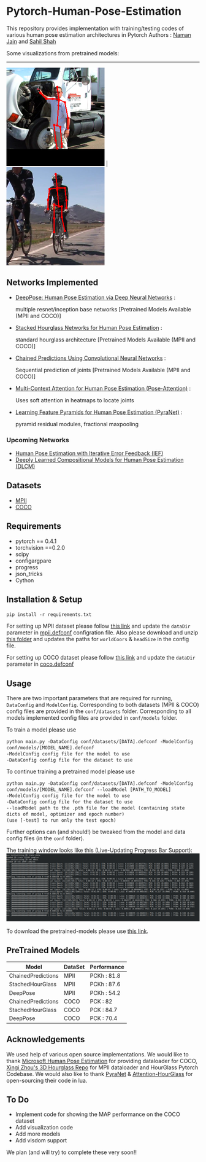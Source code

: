 # Pytorch-Human-Pose-Estimation
This repository provides implementation with training/testing codes of various human pose estimation architectures in Pytorch
Authors : [Naman Jain](https://github.com/Naman-ntc) and [Sahil Shah](https://github.com/sahil00199)

Some visualizations from pretrained models:

------------------------
![3.png](./vis/3.png) | ![42.png](./vis/42.png)

## Networks Implemented
* [DeepPose: Human Pose Estimation via Deep Neural Networks](https://static.googleusercontent.com/media/research.google.com/en//pubs/archive/42237.pdf) :
  
  multiple resnet/inception base networks [Pretrained Models Available (MPII and COCO)]
* [Stacked Hourglass Networks for
Human Pose Estimation](https://arxiv.org/pdf/1603.06937.pdf) :
  
  standard hourglass architecture [Pretrained Models Available (MPII and COCO)]
* [Chained Predictions Using Convolutional Neural
Networks](https://arxiv.org/pdf/1605.02346.pdf) :
  
  Sequential prediction of joints [Pretrained Models Available (MPII and COCO)]
* [Multi-Context Attention for Human Pose Estimation (Pose-Attention)](https://arxiv.org/pdf/1702.07432.pdf) :
  
  Uses soft attention in heatmaps to locate joints
* [Learning Feature Pyramids for Human Pose Estimation (PyraNet)](https://arxiv.org/pdf/1708.01101.pdf) :
  
  pyramid residual modules, fractional maxpooling

### Upcoming Networks
* [Human Pose Estimation with Iterative Error Feedback (IEF)](https://arxiv.org/pdf/1507.06550.pdf)
* [Deeply Learned Compositional Models for
Human Pose Estimation (DLCM)](http://openaccess.thecvf.com/content_ECCV_2018/papers/Wei_Tang_Deeply_Learned_Compositional_ECCV_2018_paper.pdf)

## Datasets
* [MPII](http://human-pose.mpi-inf.mpg.de/)
* [COCO](http://cocodataset.org/#home)

## Requirements
* pytorch == 0.4.1
* torchvision ==0.2.0
* scipy
* configargpare
* progress
* json_tricks
* Cython

## Installation & Setup
`pip install -r requirements.txt`

For setting up MPII dataset please follow [this link](https://github.com/princeton-vl/pose-hg-train#getting-started) and update the `dataDir` parameter in [mpii.defconf](./conf/datasets/mpii.defconf) configration file. Also please download and unzip [this folder](https://www.cse.iitb.ac.in/~namanjain/mpii.zip) and updates the paths for `worldCoors` & `headSize` in the config file.

For setting up COCO dataset please follow [this link](https://github.com/Microsoft/human-pose-estimation.pytorch#quick-start) and update the `dataDir` parameter in [coco.defconf](./conf/datasets/coco.defconf)

## Usage
There are two important parameters that are required for running, `DataConfig` and `ModelConfig`. 
Corresponding to both datasets (MPII & COCO) config files are provided in the `conf/datasets` folder. 
Corresponding to all models implemented config files are provided in `conf/models` folder. 

To train a model please use
```
python main.py -DataConfig conf/datasets/[DATA].defconf -ModelConfig conf/models/[MODEL_NAME].defconf
-ModelConfig config file for the model to use
-DataConfig config file for the dataset to use
```

To continue training a pretrained model please use
```
python main.py -DataConfig conf/datasets/[DATA].defconf -ModelConfig conf/models/[MODEL_NAME].defconf --loadModel [PATH_TO_MODEL]
-ModelConfig config file for the model to use
-DataConfig config file for the dataset to use
--loadModel path to the .pth file for the model (containing state dicts of model, optimizer and epoch number)
(use [-test] to run only the test epoch)
```

Further options can (and should!) be tweaked from the model and data config files (in the `conf` folder).

The training window looks like this (Live-Updating Progress Bar Support): 
![progress.png](./vis/progress.png)

To download the pretrained-models please use [this link](https://www.cse.iitb.ac.in/~namanjain/models.zip).

## PreTrained Models
Model | DataSet | Performance
--- | --- | ---
ChainedPredictions | MPII | PCKh : 81.8
StachedHourGlass |  MPII | PCKh : 87.6
DeepPose |  MPII | PCKh : 54.2
ChainedPredictions | COCO | PCK : 82
StachedHourGlass | COCO | PCK : 84.7
DeepPose | COCO | PCK : 70.4	

## Acknowledgements
We used help of various open source implementations. We would like to thank [Microsoft Human Pose Estimation](https://github.com/Microsoft/human-pose-estimation.pytorch) for providing dataloader for COCO, [Xingi Zhou's 3D Hourglass Repo](https://github.com/xingyizhou/pytorch-pose-hg-3d) for MPII dataloader and HourGlass Pytorch Codebase. We would also like to thank [PyraNet](https://github.com/bearpaw/PyraNet) & [Attention-HourGlass](https://github.com/bearpaw/pose-attention) for open-sourcing their code in lua.

## To Do
* Implement code for showing the MAP performance on the COCO dataset
* Add visualization code
* Add more models
* Add visdom support

We plan (and will try) to complete these very soon!!

